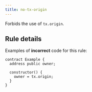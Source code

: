```yaml
---
title: no-tx-origin
---
```


Forbids the use of `tx.origin`.

## Rule details

Examples of **incorrect** code for this rule:

```solidity
contract Example {
  address public owner;

  constructor() {
    owner = tx.origin;
  }
}
```
